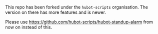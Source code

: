 This repo has been forked under the `hubot-scripts` organisation. The version on there has more features and is newer.

Please use https://github.com/hubot-scripts/hubot-standup-alarm from now on instead of this.
